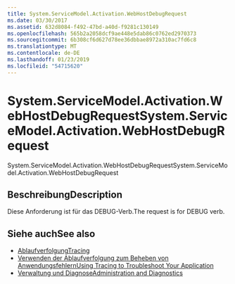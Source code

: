 ```yaml
---
title: System.ServiceModel.Activation.WebHostDebugRequest
ms.date: 03/30/2017
ms.assetid: 632d8084-f492-47bd-a40d-f9281c130149
ms.openlocfilehash: 565b2a2058dcf9ae448e5dab86c0762ed2970373
ms.sourcegitcommit: 6b308cf6d627d78ee36dbbae8972a310ac7fd6c8
ms.translationtype: MT
ms.contentlocale: de-DE
ms.lasthandoff: 01/23/2019
ms.locfileid: "54715620"
---
```

# <a name="systemservicemodelactivationwebhostdebugrequest"></a><span data-ttu-id="9f87f-102">System.ServiceModel.Activation.WebHostDebugRequest</span><span class="sxs-lookup"><span data-stu-id="9f87f-102">System.ServiceModel.Activation.WebHostDebugRequest</span></span>
<span data-ttu-id="9f87f-103">System.ServiceModel.Activation.WebHostDebugRequest</span><span class="sxs-lookup"><span data-stu-id="9f87f-103">System.ServiceModel.Activation.WebHostDebugRequest</span></span>  
  
## <a name="description"></a><span data-ttu-id="9f87f-104">Beschreibung</span><span class="sxs-lookup"><span data-stu-id="9f87f-104">Description</span></span>  
 <span data-ttu-id="9f87f-105">Diese Anforderung ist für das DEBUG-Verb.</span><span class="sxs-lookup"><span data-stu-id="9f87f-105">The request is for DEBUG verb.</span></span>  
  
## <a name="see-also"></a><span data-ttu-id="9f87f-106">Siehe auch</span><span class="sxs-lookup"><span data-stu-id="9f87f-106">See also</span></span>
- [<span data-ttu-id="9f87f-107">Ablaufverfolgung</span><span class="sxs-lookup"><span data-stu-id="9f87f-107">Tracing</span></span>](../../../../../docs/framework/wcf/diagnostics/tracing/index.md)
- [<span data-ttu-id="9f87f-108">Verwenden der Ablaufverfolgung zum Beheben von Anwendungsfehlern</span><span class="sxs-lookup"><span data-stu-id="9f87f-108">Using Tracing to Troubleshoot Your Application</span></span>](../../../../../docs/framework/wcf/diagnostics/tracing/using-tracing-to-troubleshoot-your-application.md)
- [<span data-ttu-id="9f87f-109">Verwaltung und Diagnose</span><span class="sxs-lookup"><span data-stu-id="9f87f-109">Administration and Diagnostics</span></span>](../../../../../docs/framework/wcf/diagnostics/index.md)
